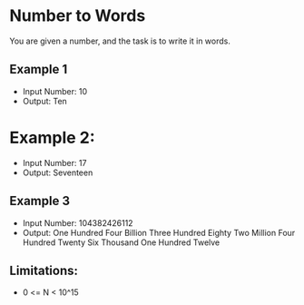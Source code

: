 # Number to Words

You are given a number, and the task is to write it in words.

## Example 1

- Input Number: 10
- Output: Ten

# Example 2:

- Input Number: 17
- Output: Seventeen

## Example 3

- Input Number: 104382426112
- Output: One Hundred Four Billion Three Hundred Eighty Two Million Four Hundred Twenty Six Thousand One Hundred Twelve

## Limitations:

- 0 <= N < 10^15